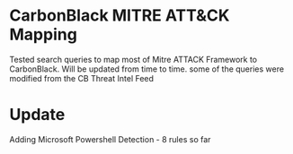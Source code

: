 # CarbonBlack MITRE ATT&CK Mapping
Tested search queries to map most of Mitre ATTACK Framework to CarbonBlack. Will be updated from time to time. some of the queries were modified from the CB Threat Intel Feed
# Update
Adding Microsoft Powershell Detection - 8 rules so far
